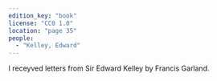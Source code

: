 ```yaml
---
edition_key: "book"
license: "CC0 1.0"
location: "page 35"
people:
  - "Kelley, Edward"
---
```

I receyved letters from Sir Edward Kelley by Francis
Garland.
